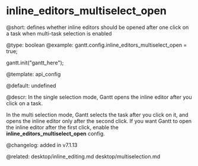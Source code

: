 inline_editors_multiselect_open
=============

@short: defines whether inline editors should be opened after one click on a task when multi-task selection is enabled
	

@type: boolean
@example:
gantt.config.inline_editors_multiselect_open = true;

gantt.init("gantt_here");


@template:	api_config

@default: undefined

@descr:
In the single selection mode, Gantt opens the inline editor after you click on a task. 

In the multi selection mode, Gantt selects the task after you click on it, and opens the inline editor only after the second click. 
If you want Gantt to open the inline editor after the first click, enable the **inline_editors_multiselect_open** config.

@changelog: added in v7.1.13

@related: 
desktop/inline_editing.md
desktop/multiselection.md